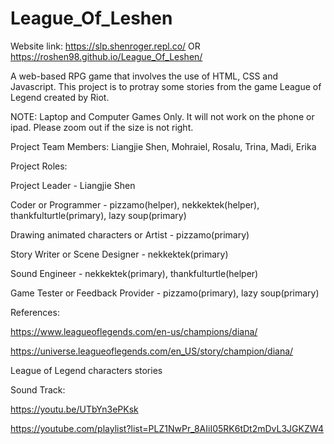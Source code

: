 # League_Of_Leshen

Website link: https://slp.shenroger.repl.co/
OR https://roshen98.github.io/League_Of_Leshen/

A web-based RPG game that involves the use of HTML, CSS and Javascript. This project is to protray some stories from the game League of Legend created by Riot.

NOTE: Laptop and Computer Games Only. It will not work on the phone or ipad. Please zoom out if the size is not right.

Project Team Members: Liangjie Shen, Mohraiel, Rosalu, Trina, Madi, Erika


Project Roles:

Project Leader - Liangjie Shen

Coder or Programmer - pizzamo(helper), nekkektek(helper), thankfulturtle(primary), lazy soup(primary)

Drawing animated characters or Artist - pizzamo(primary)

Story Writer or Scene Designer - nekkektek(primary)

Sound Engineer - nekkektek(primary), thankfulturtle(helper)

Game Tester or Feedback Provider - pizzamo(primary), lazy soup(primary)


References:

https://www.leagueoflegends.com/en-us/champions/diana/

https://universe.leagueoflegends.com/en_US/story/champion/diana/

League of Legend characters stories

Sound Track:

https://youtu.be/UTbYn3ePKsk

https://youtube.com/playlist?list=PLZ1NwPr_8AIiI05RK6tDt2mDvL3JGKZW4


